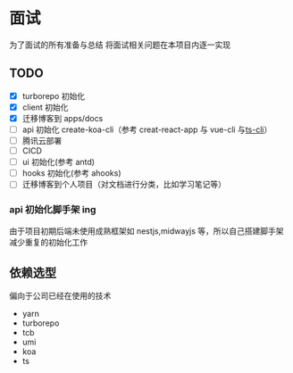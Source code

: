 # 面试

为了面试的所有准备与总结
将面试相关问题在本项目内逐一实现

## TODO

- [x] turborepo 初始化
- [x] client 初始化
- [x] 迁移博客到 apps/docs
- [ ] api 初始化 create-koa-cli（参考 creat-react-app 与 vue-cli 与[ts-cli](https://github.com/liyongning/ts-cli)）
- [ ] 腾讯云部署
- [ ] CICD
- [ ] ui 初始化(参考 antd)
- [ ] hooks 初始化(参考 ahooks)
- [ ] 迁移博客到个人项目（对文档进行分类，比如学习笔记等）

### api 初始化脚手架 ing

由于项目初期后端未使用成熟框架如 nestjs,midwayjs 等，所以自己搭建脚手架减少重复的初始化工作

## 依赖选型

偏向于公司已经在使用的技术

- yarn
- turborepo
- tcb
- umi
- koa
- ts
